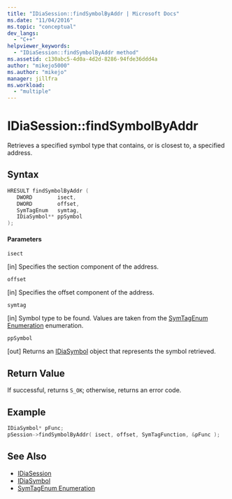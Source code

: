 ```yaml
---
title: "IDiaSession::findSymbolByAddr | Microsoft Docs"
ms.date: "11/04/2016"
ms.topic: "conceptual"
dev_langs:
  - "C++"
helpviewer_keywords:
  - "IDiaSession::findSymbolByAddr method"
ms.assetid: c130abc5-4d0a-4d2d-8286-94fde36ddd4a
author: "mikejo5000"
ms.author: "mikejo"
manager: jillfra
ms.workload:
  - "multiple"
---
```

# IDiaSession::findSymbolByAddr
Retrieves a specified symbol type that contains, or is closest to, a specified address.

## Syntax

```C++
HRESULT findSymbolByAddr ( 
   DWORD        isect,
   DWORD        offset,
   SymTagEnum   symtag,
   IDiaSymbol** ppSymbol
);
```

#### Parameters
 `isect`

[in] Specifies the section component of the address.

 `offset`

[in] Specifies the offset component of the address.

 `symtag`

[in] Symbol type to be found. Values are taken from the [SymTagEnum Enumeration](../../debugger/debug-interface-access/symtagenum.md) enumeration.

 `ppSymbol`

[out] Returns an [IDiaSymbol](../../debugger/debug-interface-access/idiasymbol.md) object that represents the symbol retrieved.

## Return Value
 If successful, returns `S_OK`; otherwise, returns an error code.

## Example

```C++
IDiaSymbol* pFunc;
pSession->findSymbolByAddr( isect, offset, SymTagFunction, &pFunc );
```

## See Also
- [IDiaSession](../../debugger/debug-interface-access/idiasession.md)
- [IDiaSymbol](../../debugger/debug-interface-access/idiasymbol.md)
- [SymTagEnum Enumeration](../../debugger/debug-interface-access/symtagenum.md)